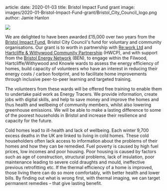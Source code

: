 article:
date: 2020-01-03
title: Bristol Impact Fund grant
image: images/2020-01-Bristol-Impact-Fund-grant/Bristol_City_Council_logo.png
author: Jamie Hanlon 

<div class="float-right">
  <img src="{{'images/2020-01-Bristol-Impact-Fund-grant/Bristol_City_Council_logo.png'|thumbnail('250x250')}}">
</div>

We are delighted to have been awarded £15,000 over two years from the [Bristol
Impact Fund][#bristol-impact-fund], Bristol City Council's fund for voluntary
and community organisations. Our grant is to worth in partnership with [Re:work
Ltd][#rework] and [Hartcliffe & Withywood Community Partnership][#hwcp] (HWCP),
and with support from the [Bristol Energy Network][#ben] (BEN), to engage
within the Filwood, Hartcliffe/Withywood and Knowle wards to assess the energy
efficiency of homes, build capacity of volunteers who have an interest in
reducing their energy costs / carbon footprint, and to facilitate home
improvements through inclusive peer-to-peer learning and targeted training.

The volunteers from these wards will be offered free training to enable them to undertake paid
work as Energy Tracers. We provide information, create jobs with digital
skills, and help to save money and improve the homes and thus health and
wellbeing of community members, whilst also lowering greenhouse emissions. We
will be able to make a lasting difference to some of the poorest households in
Bristol and increase their resilience and capacity for the future.

Cold homes lead to ill-health and lack of wellbeing. Each winter 9,700
excess deaths in the UK are linked to living in cold homes. These cold
householders often lack access to information about the problems of their homes
and how they can be remedied. Fuel poverty is caused by high fuel prices, low
incomes and poor housing. Poor housing is caused by factors such as age of construction, structural
problems, lack of insulation, poor maintenance leading to severe cold draughts
and mould, ineffective previous retrofitting etc. If the thermal efficiency of
a home is improved, those living there can do so more comfortably, with better
health and lower bills. By finding out what is wrong first, with thermal
imaging, we can target permanent remedies – that give lasting benefit.

[#bristol-impact-fund]: https://www.bristol.gov.uk/people-communities/grants-for-voluntary-and-community-organisations
[#rework]: https://sites.google.com/site/reworkltd/home
[#hwcp]: https://hwcp.org.uk/
[#ben]: http://bristolenergynetwork.org/
